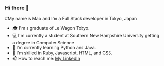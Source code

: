 ### Hi there 👋

#My name is Mao and I'm a Full Stack developer in Tokyo, Japan. 
- 🎓 I'm a graduate of Le Wagon Tokyo.
- 💻 I'm currently a student at Southern New Hampshire University getting a degree in Computer Science. 
- 🌱 I’m currently learning Python and Java.
- 🫡 I'm skilled in Ruby, Javascript, HTML, and CSS.
- 📫 How to reach me: [My LinkedIn](https://www.linkedin.com/in/christiemao/)
